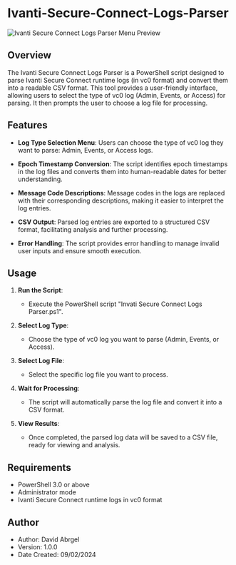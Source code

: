 # Ivanti-Secure-Connect-Logs-Parser

![Ivanti Secure Connect Logs Parser Menu Preview](https://github.com/david-abrgel/Ivanti-Secure-Connect-Logs-Parser/blob/9b90ce1c2fb0dccfaf8c4b5e1c89aa050cb436f3/Ivanti%20Secure%20Connect%20Logs%20Parser%20Menu%20Preview.png)

## Overview

The Ivanti Secure Connect Logs Parser is a PowerShell script designed to parse Ivanti Secure Connect runtime logs (in vc0 format) and convert them into a readable CSV format. This tool provides a user-friendly interface, allowing users to select the type of vc0 log (Admin, Events, or Access) for parsing. It then prompts the user to choose a log file for processing.

## Features

- **Log Type Selection Menu**: Users can choose the type of vc0 log they want to parse: Admin, Events, or Access logs.
  
- **Epoch Timestamp Conversion**: The script identifies epoch timestamps in the log files and converts them into human-readable dates for better understanding.

- **Message Code Descriptions**: Message codes in the logs are replaced with their corresponding descriptions, making it easier to interpret the log entries.

- **CSV Output**: Parsed log entries are exported to a structured CSV format, facilitating analysis and further processing.

- **Error Handling**: The script provides error handling to manage invalid user inputs and ensure smooth execution.

## Usage

1. **Run the Script**:
   - Execute the PowerShell script "Invati Secure Connect Logs Parser.ps1".
   
2. **Select Log Type**:
   - Choose the type of vc0 log you want to parse (Admin, Events, or Access).

3. **Select Log File**:
   - Select the specific log file you want to process.

4. **Wait for Processing**:
   - The script will automatically parse the log file and convert it into a CSV format.

5. **View Results**:
   - Once completed, the parsed log data will be saved to a CSV file, ready for viewing and analysis.

## Requirements

- PowerShell 3.0 or above
- Administrator mode
- Ivanti Secure Connect runtime logs in vc0 format

## Author

- Author: David Abrgel
- Version: 1.0.0
- Date Created: 09/02/2024
